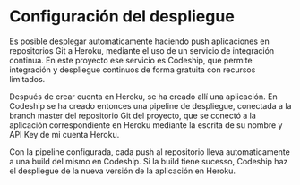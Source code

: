 # Configuración del despliegue

Es posible desplegar automaticamente haciendo push aplicaciones en repositorios Git a Heroku, mediante el uso de un servicio de integración continua. En este proyecto ese servicio es Codeship, que permite integración y despliegue continuos de forma gratuita con recursos limitados.

Después de crear cuenta en Heroku, se ha creado allí una aplicación. En Codeship se ha creado entonces una pipeline de despliegue, conectada a la branch master del repositorio Git del proyecto, que se conectó a la aplicación correspondiente en Heroku mediante la escrita de su nombre y API Key de mi cuenta Heroku.

Con la pipeline configurada, cada push al repositorio lleva automaticamente a una build del mismo en Codeship. Si la build tiene sucesso, Codeship haz el despliegue de la nueva versión de la aplicación en Heroku.
